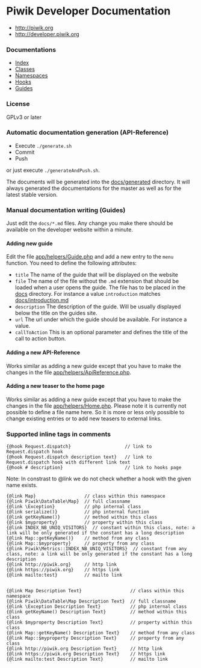 Piwik Developer Documentation
=============================

* http://piwik.org
* http://developer.piwik.org

### Documentations

 * [Index](docs/generated/master/Index.md)
 * [Classes](docs/generated/master/Classes.md)
 * [Namespaces](docs/generated/master/Namespaces.md)
 * [Hooks](docs/generated/master/Hooks.md)
 * [Guides](docs)

### License

GPLv3 or later

### Automatic documentation generation (API-Reference)

 * Execute `./generate.sh`
 * Commit
 * Push

or just execute `./generateAndPush.sh`.

The documents will be generated into the [docs/generated](docs/generated) directory. It will always generated the documentations for the master as well as for the latest stable version.

### Manual documentation writing (Guides)

Just edit the `docs/*.md` files. Any change you make there should be available on the developer website within a minute.

#### Adding new guide

Edit the file [app/helpers/Guide.php](app/helpers/Guide.php) and add a new entry to the `menu` function. You need to define the following attributes:

 * `title` The name of the guide that will be displayed on the website
 * `file` The name of the file without the `.md` extension that should be loaded when a user opens the guide. The file has to be placed in the [docs](docs) directory. For instance a value `introduction` matches [docs/introduction.md](docs/introduction.md)
 * `description` The description of the guide. Will be usually displayed below the title on the guides site.
 * `url` The url under which the guide should be available. For instance a value.
 * `callToAction` This is an optional parameter and defines the title of the call to action button.

#### Adding a new API-Reference

Works similar as adding a new guide except that you have to make the changes in the file [app/helpers/ApiReference.php](app/helpers/ApiReference.php).

#### Adding a new teaser to the home page

Works similar as adding a new guide except that you have to make the changes in the file [app/helpers/Home.php](app/helpers/Home.php).
Please note it is currently not possible to define a file name here. So it is more or less only possible to change existing entries or to add new teasers to external links.

### Supported inline tags in comments

```
{@hook Request.dispatch}                    // link to Request.dispatch hook
{@hook Request.dispatch description text}   // link to Request.dispatch hook with different link text
{@hook # description}                       // link to hooks page
```

Note: In constrast to @link we do not check whether a hook with the given name exists.

```
{@link Map}                  // class within this namespace
{@link Piwik\DataTable\Map}  // full classname
{@link \Exception}           // php internal class
{@link serialize()}          // php internal function
{@link getKeyName()}         // method within this class
{@link $myproperty}          // property within this class
{@link INDEX_NB_UNIQ_VISITORS}  // constant within this class, note: a link will be only generated if the constant has a long description
{@link Map::getKeyName()}    // method from any class
{@link Map::$myproperty}     // property from any class
{@link Piwik\Metrics::INDEX_NB_UNIQ_VISITORS}  // constant from any class, note: a link will be only generated if the constant has a long description
{@link http://piwik.org}     // http link
{@link https://piwik.org}    // https link
{@link mailto:test}          // mailto link


{@link Map Description Text}                  // class within this namespace
{@link Piwik\DataTable\Map Description Text}  // full classname
{@link \Exception Description Text}           // php internal class
{@link getKeyName() Description Text}         // method within this class
{@link $myproperty Description Text}          // property within this class
{@link Map::getKeyName() Description Text}    // method from any class
{@link Map::$myproperty Description Text}     // property from any class
{@link http://piwik.org Description Text}     // http link
{@link https://piwik.org Description Text}    // https link
{@link mailto:test Description Text}          // mailto link
```
